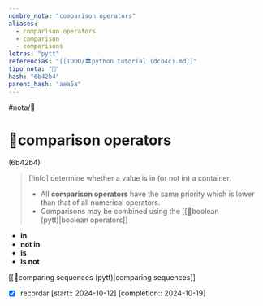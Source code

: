 ```yaml
---
nombre_nota: "comparison operators"
aliases:
  - comparison operators
  - comparison
  - comparisons
letras: "pytt"
referencias: "[[TODO/🏛️python tutorial (dcb4c).md]]"
tipo_nota: "📑"
hash: "6b42b4"
parent_hash: "aea5a"
---
```


#nota/📑

# 📑comparison operators
<div class="hash">(6b42b4)</div>


> [!info] 
> determine whether a value is in (or not in) a container.
> - All __comparison operators__ have the same priority which is lower than that of all numerical operators.
> - Comparisons may be combined using the [[📑boolean (pytt)|boolean operators]]


- __in__
- __not in__
- __is__
- __is not__


[[📑comparing sequences (pytt)|comparing sequences]]



- [x] recordar  [start:: 2024-10-12]  [completion:: 2024-10-19]